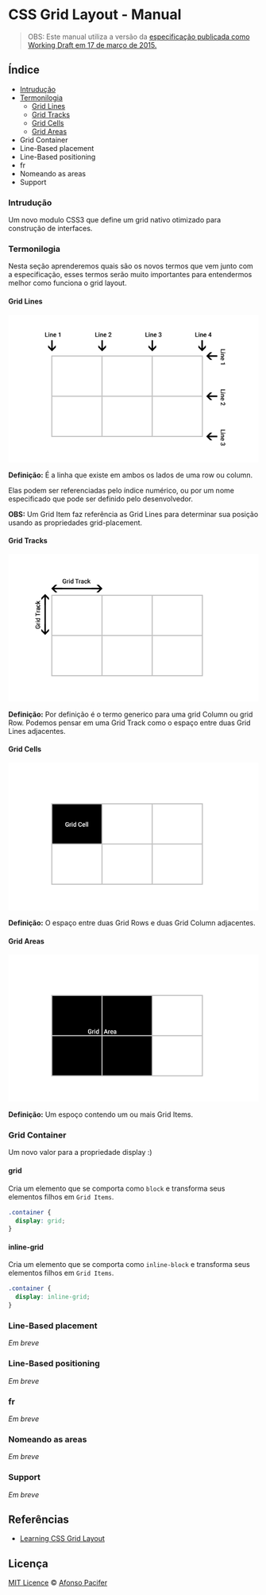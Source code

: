 # CSS Grid Layout - Manual

> OBS: Este manual utiliza a versão da [especificação publicada como Working Draft em 17 de março de 2015.](http://www.w3.org/TR/css-grid-1/)

## Índice

- [Intrudução](#introducao)
- [Termonilogia](#termonilogia)
  - [Grid Lines](#grid-lines)
  - [Grid Tracks](#grid-tracks)
  - [Grid Cells](#grid-cells)
  - [Grid Areas](#grid-areas)
- Grid Container
- Line-Based placement
- Line-Based positioning
- fr
- Nomeando as areas
- Support

### Intrudução

Um novo modulo CSS3 que define um grid nativo otimizado para construção de interfaces.

### Termonilogia

Nesta seção aprenderemos quais são os novos termos que vem junto com a especificação, esses termos serão muito importantes para entendermos melhor como funciona o grid layout.

#### Grid Lines

![Grid Lines](img/grid-lines.png)

**Definição:** É a linha que existe em ambos os lados de uma row ou column.

Elas podem ser referenciadas pelo índice numérico, ou por um nome especificado que pode ser definido pelo desenvolvedor.

**OBS:** Um Grid Item faz referência as Grid Lines para determinar sua posição usando as propriedades grid-placement.

#### Grid Tracks

![Grid Lines](img/grid-tracks.png)

**Definição:** Por definição é o termo generico para uma grid Column ou grid Row. Podemos pensar em uma Grid Track como o espaço entre duas Grid Lines adjacentes.

#### Grid Cells

![Grid Lines](img/grid-cell.png)

**Definição:** O espaço entre duas Grid Rows e duas Grid Column adjacentes.

#### Grid Areas

![Grid Lines](img/grid-area.png)

**Definição:** Um espoço contendo um ou mais Grid Items.

### Grid Container
Um novo valor para a propriedade display :)

#### grid
Cria um elemento que se comporta como `block` e transforma seus elementos filhos em `Grid Items`.

```css
.container {
  display: grid;
}
```
#### inline-grid
Cria um elemento que se comporta como `inline-block` e transforma seus elementos filhos em `Grid Items`.

```css
.container {
  display: inline-grid;
}
```

### Line-Based placement
*Em breve*

### Line-Based positioning
*Em breve*

### fr
*Em breve*

### Nomeando as areas
*Em breve*

### Support
*Em breve*

## Referências
- [Learning CSS Grid Layout](https://github.com/afonsopacifer/learning-css-grid-layout)

## Licença
[MIT Licence](licence.md) © [Afonso Pacifer](http://afonsopacifer.com/)
